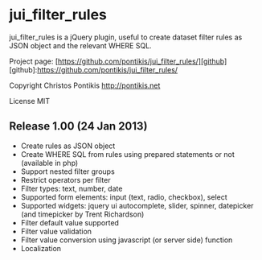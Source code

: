 jui_filter_rules
================

jui_filter_rules is a jQuery plugin, useful to create dataset filter rules as JSON object and the relevant WHERE SQL.

Project page: [https://github.com/pontikis/jui_filter_rules/][github]
[github]:https://github.com/pontikis/jui_filter_rules/

Copyright Christos Pontikis http://pontikis.net

License MIT

Release 1.00 (24 Jan 2013)
--------------------------
* Create rules as JSON object
* Create WHERE SQL from rules using prepared statements or not (available in php)
* Support nested filter groups
* Restrict operators per filter
* Filter types: text, number, date
* Supported form elements: input (text, radio, checkbox), select
* Supported widgets: jquery ui autocomplete, slider, spinner, datepicker (and timepicker by Trent Richardson)
* Filter default value supported
* Filter value validation
* Filter value conversion using javascript (or server side) function
* Localization

